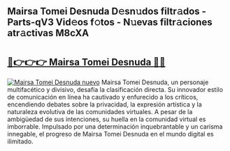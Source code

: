 ## Mairsa Tomei Desnuda D𝚎sn𝚞dos filtr𝚊dos - Parts-qV3 Vid𝚎os f𝚘tos - N𝚞evas filtr𝚊ciones atr𝚊ctivas M8cXA

# <h2><a href="http://mb19pm.tromn.icu/?c=Mairsa+Tomei+Desnuda">🔗👉👉👉 Mairsa Tomei Desnuda 🔗🔗</a></h2>

[![Mairsa Tomei Desnuda nuevo](https://i.imgur.com/pEAQMta.gif)](http://mb19pm.tromn.icu/?c=Mairsa+Tomei+Desnuda)
Mairsa Tomei Desnuda, un personaje multifacético y divisivo, desafía la clasificación directa. Su innovador estilo de comunicación en línea ha cautivado y enfurecido a los críticos, encendiendo debates sobre la privacidad, la expresión artística y la naturaleza evolutiva de las comunidades virtuales. A pesar de la ambigüedad de sus intenciones, su huella en la comunidad virtual es imborrable. Impulsado por una determinación inquebrantable y un carisma innegable, el progreso de Mairsa Tomei Desnuda en el mundo digital es ilimitado.
